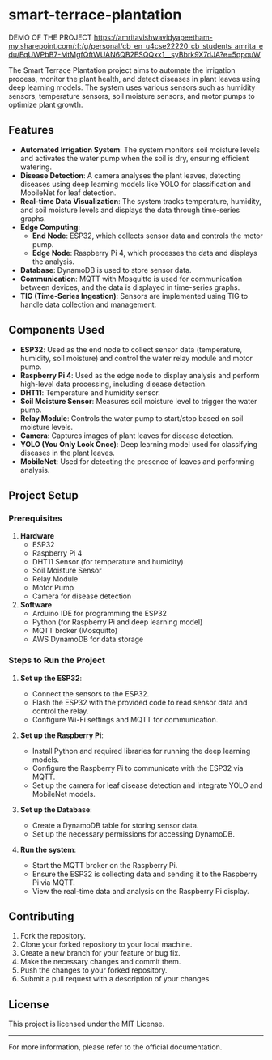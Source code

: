 # smart-terrace-plantation
DEMO OF THE PROJECT 
https://amritavishwavidyapeetham-my.sharepoint.com/:f:/g/personal/cb_en_u4cse22220_cb_students_amrita_edu/EqUWPbB7-MtMgfQftWUAN6QB2ESQQxx1__syBbrk9X7dJA?e=5qpouW

The Smart Terrace Plantation project aims to automate the irrigation process, monitor the plant health, and detect diseases in plant leaves using deep learning models. The system uses various sensors such as humidity sensors, temperature sensors, soil moisture sensors, and motor pumps to optimize plant growth. 

## Features

- **Automated Irrigation System**: The system monitors soil moisture levels and activates the water pump when the soil is dry, ensuring efficient watering.
- **Disease Detection**: A camera analyses the plant leaves, detecting diseases using deep learning models like YOLO for classification and MobileNet for leaf detection.
- **Real-time Data Visualization**: The system tracks temperature, humidity, and soil moisture levels and displays the data through time-series graphs.
- **Edge Computing**: 
  - **End Node**: ESP32, which collects sensor data and controls the motor pump.
  - **Edge Node**: Raspberry Pi 4, which processes the data and displays the analysis.
- **Database**: DynamoDB is used to store sensor data.
- **Communication**: MQTT with Mosquitto is used for communication between devices, and the data is displayed in time-series graphs.
- **TIG (Time-Series Ingestion)**: Sensors are implemented using TIG to handle data collection and management.

## Components Used

- **ESP32**: Used as the end node to collect sensor data (temperature, humidity, soil moisture) and control the water relay module and motor pump.
- **Raspberry Pi 4**: Used as the edge node to display analysis and perform high-level data processing, including disease detection.
- **DHT11**: Temperature and humidity sensor.
- **Soil Moisture Sensor**: Measures soil moisture level to trigger the water pump.
- **Relay Module**: Controls the water pump to start/stop based on soil moisture levels.
- **Camera**: Captures images of plant leaves for disease detection.
- **YOLO (You Only Look Once)**: Deep learning model used for classifying diseases in the plant leaves.
- **MobileNet**: Used for detecting the presence of leaves and performing analysis.

## Project Setup

### Prerequisites

1. **Hardware**
   - ESP32
   - Raspberry Pi 4
   - DHT11 Sensor (for temperature and humidity)
   - Soil Moisture Sensor
   - Relay Module
   - Motor Pump
   - Camera for disease detection
2. **Software**
   - Arduino IDE for programming the ESP32
   - Python (for Raspberry Pi and deep learning model)
   - MQTT broker (Mosquitto)
   - AWS DynamoDB for data storage

### Steps to Run the Project

1. **Set up the ESP32**: 
   - Connect the sensors to the ESP32.
   - Flash the ESP32 with the provided code to read sensor data and control the relay.
   - Configure Wi-Fi settings and MQTT for communication.

2. **Set up the Raspberry Pi**:
   - Install Python and required libraries for running the deep learning models.
   - Configure the Raspberry Pi to communicate with the ESP32 via MQTT.
   - Set up the camera for leaf disease detection and integrate YOLO and MobileNet models.

3. **Set up the Database**:
   - Create a DynamoDB table for storing sensor data.
   - Set up the necessary permissions for accessing DynamoDB.

4. **Run the system**:
   - Start the MQTT broker on the Raspberry Pi.
   - Ensure the ESP32 is collecting data and sending it to the Raspberry Pi via MQTT.
   - View the real-time data and analysis on the Raspberry Pi display.

## Contributing

1. Fork the repository.
2. Clone your forked repository to your local machine.
3. Create a new branch for your feature or bug fix.
4. Make the necessary changes and commit them.
5. Push the changes to your forked repository.
6. Submit a pull request with a description of your changes.

## License

This project is licensed under the MIT License.

---

For more information, please refer to the official documentation.
